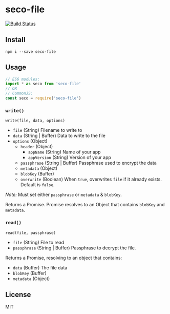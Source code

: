 seco-file
=========

[![Build Status](https://travis-ci.org/ExodusMovement/seco-file.svg?branch=master)](https://travis-ci.org/ExodusMovement/seco-file)

Install
-------

    npm i --save seco-file

Usage
-----

```js
// ES6 modules:
import * as seco from 'seco-file'
// OR
// CommonJS:
const seco = require('seco-file')
```

### `write()`

`write(file, data, options)`

- `file` (String) Filename to write to
- `data` (String | Buffer) Data to write to the file
- `options` (Object)
  - `header` (Object)
    - `appName` (String) Name of your app
    - `appVersion` (String) Version of your app
  - `passphrase` (String | Buffer) Passphrase used to encrypt the data
  - `metadata` (Object)
  - `blobKey` (Buffer)
  - `overwrite` (Boolean) When `true`, overwrites `file` if it already exists. Default is `false`.

_Note:_ Must set either `passphrase` or `metadata` & `blobKey`.

Returns a Promise. Promise resolves to an Object that contains `blobKey` and `metadata`.

### `read()`

`read(file, passphrase)`

- `file` (String) File to read
- `passphrase` (String | Buffer) Passphrase to decrypt the file.

Returns a Promise, resolving to an object that contains:

- `data` (Buffer) The file data
- `blobKey` (Buffer)
- `metadata` (Object)

License
-------

MIT
